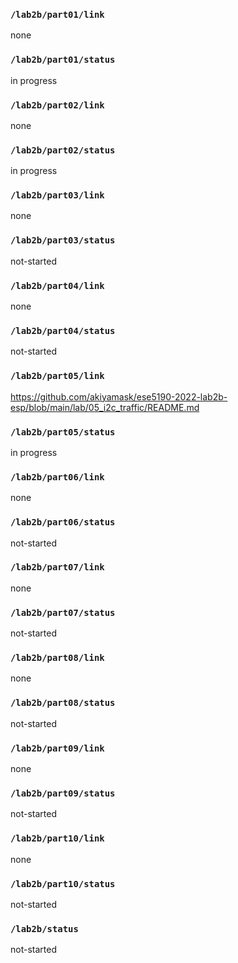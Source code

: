 ### `/lab2b/part01/link`
none
### `/lab2b/part01/status`
in progress
### `/lab2b/part02/link`
none
### `/lab2b/part02/status`
in progress
### `/lab2b/part03/link`
none
### `/lab2b/part03/status`
not-started
### `/lab2b/part04/link`
none
### `/lab2b/part04/status`
not-started
### `/lab2b/part05/link`
https://github.com/akiyamask/ese5190-2022-lab2b-esp/blob/main/lab/05_i2c_traffic/README.md
### `/lab2b/part05/status`
in progress
### `/lab2b/part06/link`
none
### `/lab2b/part06/status`
not-started
### `/lab2b/part07/link`
none
### `/lab2b/part07/status`
not-started
### `/lab2b/part08/link`
none
### `/lab2b/part08/status`
not-started
### `/lab2b/part09/link`
none
### `/lab2b/part09/status`
not-started
### `/lab2b/part10/link`
none
### `/lab2b/part10/status`
not-started
### `/lab2b/status`
not-started
